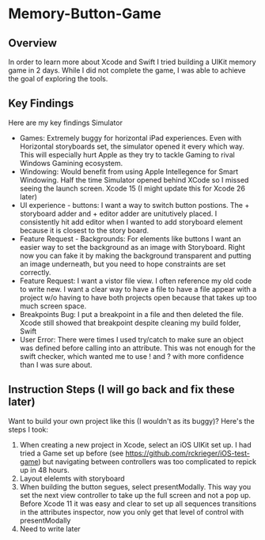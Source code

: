 # Memory-Button-Game

## Overview
In order to learn more about Xcode and Swift I tried building a UIKit memory game in 2 days. While I did not complete the game, I was able to achieve the goal of exploring the tools.


## Key Findings
Here are my key findings
Simulator
- Games: Extremely buggy for horizontal iPad experiences. Even with Horizontal storyboards set, the simulator opened it every which way. This will especially hurt Apple as they try to tackle Gaming to rival Windows Gamining ecosystem.
- Windowing: Would benefit from using Apple Intellegence for Smart Windowing. Half the time Simulator opened behind XCode so I missed seeing the launch screen.
Xcode 15  (I might update this for Xcode 26 later)
- UI experience - buttons: I want a way to switch button postions. The + storyboard adder and + editor adder are unitutively placed. I consistently hit add editor when I wanted to add storyboard element because it is closest to the story board.
- Feature Request - Backgrounds: For elements like buttons I want an easier way to set the background as an image with Storyboard. Right now you can fake it by making the background transparent and putting an image underneath, but you need to hope constraints are set correctly.
- Feature Request: I want a vistor file view. I often reference my old code to write new. I want a clear way to have a file to have a file appear with a project w/o having to have both projects open because that takes up too much screen space.
- Breakpoints Bug: I put a breakpoint in a file and then deleted the file. Xcode still showed that breakpoint despite cleaning my build folder,
Swift
- User Error: There were times I used try/catch to make sure an object was defined before calling into an attribute. This was not enough for the swift checker, which wanted me to use ! and ? with more confidence than I was sure about.

## Instruction Steps (I will go back and fix these later)
Want to build your own project like this (I wouldn't as its buggy)? Here's the steps I took:
</br>
1. When creating a new project in Xcode, select an iOS UIKit set up. I had tried a Game set up before (see https://github.com/rckrieger/iOS-test-game) but navigating between controllers was too complicated to repick up in 48 hours.
2. Layout elelemts with storyboard
3. When building the button segues, select presentModally. This way you set the next view controller to take up the full screen and not a pop up. Before Xcode 11 it was easy and clear to set up all sequences transitions in the attributes inspector, now you only get that level of control with presentModally
4. Need to write later
